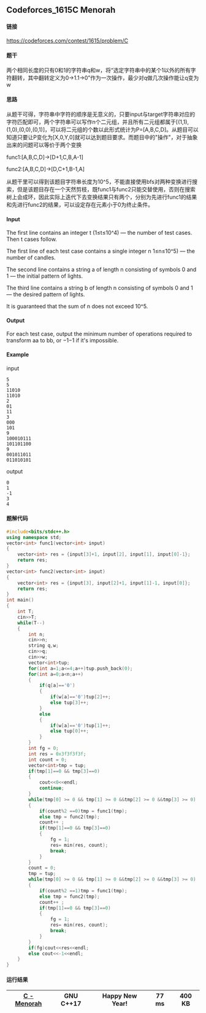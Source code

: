 ## Codeforces_1615C Menorah

#### 链接

https://codeforces.com/contest/1615/problem/C

#### 题干

两个相同长度的只有0和1的字符串q和w，将“选定字符串中的某个1以外的所有字符翻转，其中翻转定义为0→1.1→0”作为一次操作，最少对q做几次操作能让q变为w

#### 思路

从题干可得，字符串中字符的顺序是无意义的，只要input与target字符串对应的字符匹配即可，两个字符串可以写作n个二元组，并且所有二元组都属于[(1,1),(1,0),(0,0),(0,1)]，可以将二元组的个数以此形式统计为P=[A,B,C,D]。从题目可以知道只要让P变化为[X,0,Y,0]就可以达到题目要求。而题目中的"操作"，对于抽象出来的问题可以等价于两个变换

func1:[A,B,C,D]→[D+1,C,B,A-1]

func2:[A,B,C,D]→[D,C+1,B-1,A]

从题干里可以得到该题目字符串长度为10^5，不能直接使用bfs对两种变换进行搜索，但是该题目存在一个天然剪枝，既func1与func2只能交替使用，否则在搜索树上会成环，因此实际上迭代下去变换结果只有两个，分别为先进行func1的结果和先进行func2的结果，可以设定存在元素小于0为终止条件。

#### Input

The first line contains an integer t (1≤t≤10^4) — the number of test cases. Then t cases follow.

The first line of each test case contains a single integer n 1≤n≤10^5) — the number of candles.

The second line contains a string a of length n consisting of symbols 0 and 1 — the initial pattern of lights.

The third line contains a string b of length n consisting of symbols 0 and 1 — the desired pattern of lights.

It is guaranteed that the sum of n does not exceed 10^5.

#### Output

For each test case, output the minimum number of operations required to transform aa to bb, or −1−1 if it's impossible.

#### **Example**

input

```
5
5
11010
11010
2
01
11
3
000
101
9
100010111
101101100
9
001011011
011010101
```

output

```
0
1
-1
3
4
```

#### 题解代码

```c++
#include<bits/stdc++.h>
using namespace std;
vector<int> func1(vector<int> input)
{
    vector<int> res = {input[3]+1, input[2], input[1], input[0]-1};
    return res;
}
vector<int> func2(vector<int> input)
{
    vector<int> res = {input[3], input[2]+1, input[1]-1, input[0]};
    return res;
}
int main()
{
    int T;
    cin>>T;
    while(T--)
    {
        int n;
        cin>>n;
        string q,w;
        cin>>q;
        cin>>w;
        vector<int>tup;
        for(int a=1;a<=4;a++)tup.push_back(0);
        for(int a=0;a<n;a++)
        {
            if(q[a]=='0')
            {
                if(w[a]=='0')tup[2]++;
                else tup[3]++;
            }
            else
            {
                if(w[a]=='0')tup[1]++;
                else tup[0]++;
            }
        }
        int fg = 0;
        int res = 0x3f3f3f3f;
        int count = 0;
        vector<int>tmp = tup;
        if(tmp[1]==0 && tmp[3]==0)
        {
            cout<<0<<endl;
            continue;
        }
        while(tmp[0] >= 0 && tmp[1] >= 0 &&tmp[2] >= 0 &&tmp[3] >= 0)
        {
            if(count%2 ==0)tmp = func1(tmp);
            else tmp = func2(tmp);
            count++ ;
            if(tmp[1]==0 && tmp[3]==0)
            {
                fg = 1;
                res= min(res, count);
                break;
            }
        }
        count = 0;
        tmp = tup;
        while(tmp[0] >= 0 && tmp[1] >= 0 &&tmp[2] >= 0 &&tmp[3] >= 0)
        {
            if(count%2 ==1)tmp = func1(tmp);
            else tmp = func2(tmp);
            count++ ;
            if(tmp[1]==0 && tmp[3]==0)
            {
                fg = 1;
                res= min(res, count);
                break;
            }
        }
        if(fg)cout<<res<<endl;
        else cout<<-1<<endl;
    }
}
```

#### 运行结果

| [C - Menorah](https://codeforces.com/contest/1615/problem/C) | GNU C++17 | **Happy New Year!** | 77 ms | 400 KB |
| ------------------------------------------------------------ | --------- | ------------------- | ----- | ------ |

